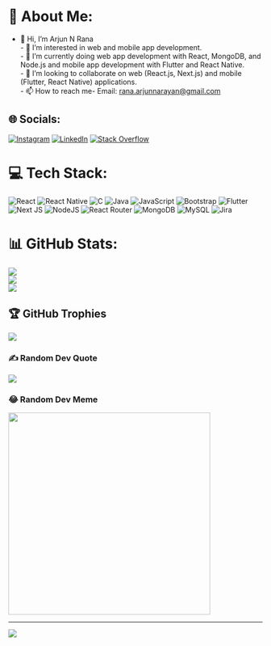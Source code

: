 # 💫 About Me:
- 👋 Hi, I’m Arjun N Rana<br>- 👀 I’m interested in web and mobile app development.<br>- 🌱 I’m currently doing web app development with React, MongoDB, and Node.js and mobile app development with Flutter and React Native.<br>- 💞️ I’m looking to collaborate on web (React.js, Next.js) and mobile (Flutter, React Native) applications.<br>- 📫 How to reach me- Email: rana.arjunnarayan@gmail.com


## 🌐 Socials:
[![Instagram](https://img.shields.io/badge/Instagram-%23E4405F.svg?logo=Instagram&logoColor=white)](https://instagram.com/rana_arjun67) [![LinkedIn](https://img.shields.io/badge/LinkedIn-%230077B5.svg?logo=linkedin&logoColor=white)](https://linkedin.com/in/arjun-narayan-rana) [![Stack Overflow](https://img.shields.io/badge/-Stackoverflow-FE7A16?logo=stack-overflow&logoColor=white)](https://stackoverflow.com/users/16720294) 

# 💻 Tech Stack:
![React](https://img.shields.io/badge/react-%2320232a.svg?style=for-the-badge&logo=react&logoColor=%2361DAFB) ![React Native](https://img.shields.io/badge/react_native-%2320232a.svg?style=for-the-badge&logo=react&logoColor=%2361DAFB) ![C](https://img.shields.io/badge/c-%2300599C.svg?style=for-the-badge&logo=c&logoColor=white) ![Java](https://img.shields.io/badge/java-%23ED8B00.svg?style=for-the-badge&logo=openjdk&logoColor=white) ![JavaScript](https://img.shields.io/badge/javascript-%23323330.svg?style=for-the-badge&logo=javascript&logoColor=%23F7DF1E) ![Bootstrap](https://img.shields.io/badge/bootstrap-%238511FA.svg?style=for-the-badge&logo=bootstrap&logoColor=white) ![Flutter](https://img.shields.io/badge/Flutter-%2302569B.svg?style=for-the-badge&logo=Flutter&logoColor=white) ![Next JS](https://img.shields.io/badge/Next-black?style=for-the-badge&logo=next.js&logoColor=white) ![NodeJS](https://img.shields.io/badge/node.js-6DA55F?style=for-the-badge&logo=node.js&logoColor=white) ![React Router](https://img.shields.io/badge/React_Router-CA4245?style=for-the-badge&logo=react-router&logoColor=white) ![MongoDB](https://img.shields.io/badge/MongoDB-%234ea94b.svg?style=for-the-badge&logo=mongodb&logoColor=white) ![MySQL](https://img.shields.io/badge/mysql-%2300000f.svg?style=for-the-badge&logo=mysql&logoColor=white) ![Jira](https://img.shields.io/badge/jira-%230A0FFF.svg?style=for-the-badge&logo=jira&logoColor=white)
# 📊 GitHub Stats:
![](https://github-readme-stats.vercel.app/api?username=arjunnrana&theme=vue&hide_border=true&include_all_commits=true&count_private=false)<br/>
![](https://github-readme-streak-stats.herokuapp.com/?user=arjunnrana&theme=vue&hide_border=true)<br/>
![](https://github-readme-stats.vercel.app/api/top-langs/?username=arjunnrana&theme=vue&hide_border=true&include_all_commits=true&count_private=false&layout=compact)

## 🏆 GitHub Trophies
![](https://github-profile-trophy.vercel.app/?username=arjunnrana&theme=discord&no-frame=true&no-bg=true&margin-w=4)

### ✍️ Random Dev Quote
![](https://quotes-github-readme.vercel.app/api?type=horizontal&theme=light)

### 😂 Random Dev Meme
<img src='https://randommeme-five.vercel.app/' style="height: 400px;"/>

---
[![](https://visitcount.itsvg.in/api?id=arjunnrana&icon=0&color=8)](https://visitcount.itsvg.in)

<!-- Proudly created with GPRM ( https://gprm.itsvg.in ) -->
